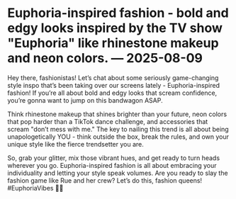 # Euphoria-inspired fashion - bold and edgy looks inspired by the TV show "Euphoria" like rhinestone makeup and neon colors. — 2025-08-09

Hey there, fashionistas! Let’s chat about some seriously game-changing style inspo that’s been taking over our screens lately - Euphoria-inspired fashion! If you’re all about bold and edgy looks that scream confidence, you’re gonna want to jump on this bandwagon ASAP.

Think rhinestone makeup that shines brighter than your future, neon colors that pop harder than a TikTok dance challenge, and accessories that scream "don’t mess with me." The key to nailing this trend is all about being unapologetically YOU - think outside the box, break the rules, and own your unique style like the fierce trendsetter you are.

So, grab your glitter, mix those vibrant hues, and get ready to turn heads wherever you go. Euphoria-inspired fashion is all about embracing your individuality and letting your style speak volumes. Are you ready to slay the fashion game like Rue and her crew? Let’s do this, fashion queens! #EuphoriaVibes 💫🔥